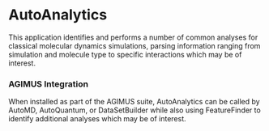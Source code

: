 # AutoAnalytics

This application identifies and performs a number of common analyses for classical molecular dynamics simulations, parsing information ranging from simulation and molecule type to specific interactions which may be of interest.

### AGIMUS Integration

When installed as part of the AGIMUS suite, AutoAnalytics can be called by AutoMD, AutoQuantum, or DataSetBuilder while also using FeatureFinder to identify additional analyses which may be of interest.
